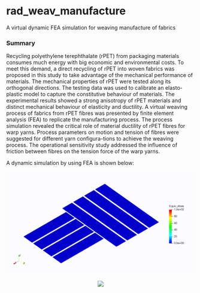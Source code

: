 # rad_weav_manufacture
A virtual dynamic FEA simulation for weaving manufacture of fabrics

### **Summary**

Recycling polyethylene terephthalate (rPET) from packaging materials consumes much energy with big economic and environmental costs. To meet this demand, a direct recycling of rPET into woven fabrics was proposed in this study to take advantage of the mechanical performance of materials. The mechanical properties of rPET were tested along its orthogonal directions. The testing data was used to calibrate an elasto-plastic model to capture the constitutive behaviour of materials. The experimental results showed a strong anisotropy of rPET materials and distinct mechanical behaviour of elasticity and ductility. A virtual weaving process of fabrics from rPET fibres was presented by finite element analysis (FEA) to replicate the manufacturing process. The process simulation revealed the critical role of material ductility of rPET fibres for warp yarns. Process parameters on motion and tension of fibres were suggested for different yarn configura-tions to achieve the weaving process. The operational sensitivity study addressed the influence of friction between fibres on the tension force of the warp yarns. 

A dynamic simulation by using FEA is shown below:

![Image](/res/figure/weaving%20simulation_warp_SC_weft_SL_mu_0.7.gif)

<p align="center">
    <img src="/res/figures/weaving simulation_warp_SC_weft_SL_mu_0.7.gif" width="70%" align="center">
</p>

